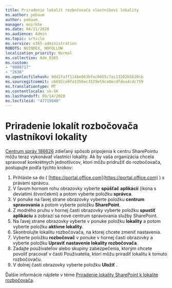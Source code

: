 ```yaml
---
title: Priradenie lokalít rozbočovača vlastníkovi lokality
ms.author: pebaum
author: pebaum
manager: mnirkhe
ms.date: 04/21/2020
ms.audience: Admin
ms.topic: article
ms.service: o365-administration
ROBOTS: NOINDEX, NOFOLLOW
localization_priority: Normal
ms.collection: Adm_O365
ms.custom:
- "9000717"
- "2638"
ms.openlocfilehash: 9dd2faff114be063bfac0455c7ac13202b5b20cb
ms.sourcegitcommit: c6692ce0fa1358ec3529e59ca0ecdfdea4cdc759
ms.translationtype: MT
ms.contentlocale: sk-SK
ms.lasthandoff: 09/14/2020
ms.locfileid: "47715648"
---
```

# <a name="associate-hub-sites-as-site-owner"></a>Priradenie lokalít rozbočovača vlastníkovi lokality

[Centrum správ 186626](https://admin.microsoft.com/Adminportal/Home?source=applauncher#/MessageCenter?id=MC186626) zdieľaný spôsob pripojenia k centru SharePointu môžu teraz vykonávať vlastníci lokality. Ak by vaša organizácia chcela spravovať konkrétnych jednotlivcov, ktorí môžu pridružiť do rozbočovača, postupujte podľa týchto krokov: 

1. Prihláste sa do ( [https://portal.office.com](https://portal.office.com) ) s právami správcu.
2. V ľavom hornom rohu obrazovky vyberte **spúšťač aplikácií** (ikona s deviatimi štvorčekmi) a potom vyberte položku **správca**.
3. V ponuke na ľavej strane obrazovky vyberte položku **centrum spravovania** a potom vyberte položku **SharePoint**.
4. Z modrého pruhu v hornej časti obrazovky vyberte položku **spustiť aplikáciu** a zobrazí sa nové centrum spravovania služby SharePoint.
5. Na ľavej strane obrazovky vyberte v ponuke položku **lokality** a potom vyberte položku **aktívne lokality**.
6. Skontrolujte lokalitu rozbočovača, na ktorej chcete zmeniť nastavenia.
7. Vyberte položku **rozbočovač** v ponuke v hornej časti obrazovky a vyberte položku **Upraviť nastavenie lokality rozbočovača**.
8. Zadajte používateľov alebo skupiny zabezpečenia, ktorým chcete povoliť pracovať v časti Používatelia, ktorí môžu priradiť lokalitu k tomuto rozbočovaču.
9. V dolnej časti obrazovky vyberte položku **Uložiť** .

Ďalšie informácie nájdete v téme [Priradenie lokality SharePoint k lokalite rozbočovača](https://support.office.com/article/associate-a-sharepoint-site-with-a-hub-site-ae0009fd-af04-4d3d-917d-88edb43efc05). 